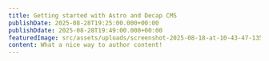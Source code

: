 ```yaml
---
title: Getting started with Astro and Decap CMS
publishDate: 2025-08-28T19:25:00.000+00:00
publishDdate: 2025-08-28T19:49:00.000+00:00
featuredImage: src/assets/uploads/screenshot-2025-08-18-at-10-43-47-1350-learn-advanced-next.js-with-payload’s-website-template-part-1-youtube.png
content: What a nice way to author content!
---
```

